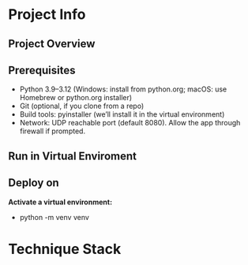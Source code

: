 # Project Info
## Project Overview
## Prerequisites
- Python 3.9–3.12 (Windows: install from python.org; macOS: use Homebrew or python.org installer)
- Git (optional, if you clone from a repo)
- Build tools: pyinstaller (we’ll install it in the virtual environment)
- Network: UDP reachable port (default 8080). Allow the app through firewall if prompted.
## Run in Virtual Enviroment
## Deploy on 
**Activate a virtual environment:**
- python -m venv venv
##
##
# Technique Stack
